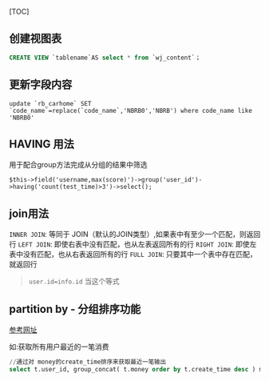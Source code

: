 [TOC]

## 创建视图表
```sql
CREATE VIEW `tablename`AS select * from `wj_content`；
```


## 更新字段内容
```mysql
update `rb_carhome` SET `code_name`=replace(`code_name`,'NBRB0','NBRB') where code_name like 'NBRB0'
```

## HAVING 用法
用于配合group方法完成从分组的结果中筛选

`$this->field('username,max(score)')->group('user_id')->having('count(test_time)>3')->select(); `

## join用法
`INNER JOIN`: 等同于 JOIN（默认的JOIN类型）,如果表中有至少一个匹配，则返回行
`LEFT JOIN`: 即使右表中没有匹配，也从左表返回所有的行
`RIGHT JOIN`: 即使左表中没有匹配，也从右表返回所有的行
`FULL JOIN`: 只要其中一个表中存在匹配，就返回行

> `user.id=info.id`  当这个等式


## partition by  -  分组排序功能
[参考网址](https://www.cnblogs.com/zhwbqd/p/4205821.html)

如:获取所有用户最近的一笔消费
```sql
//通过对 money的create_time排序来获取最近一笔输出
select t.user_id, group_concat( t.money order by t.create_time desc ) moneys ... group by t.user_id
```